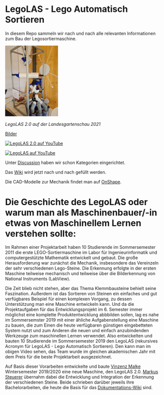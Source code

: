 # LegoLAS - Lego Automatisch Sortieren
In diesem Repo sammeln wir nach und nach alle relevanten Informationen zum Bau der Legosortiermaschine.

<img src="img/IMG-20210813-WA0006.jpg?raw=true" width="34%" alt="Legolas 2.0 auf der Landesgartenschau"></img>

_LegoLAS 2.0 auf der Landesgartenschau 2021_

[Bilder](/img)

[![LegoLAS 2.0 auf YouTube](http://img.youtube.com/vi/nvlKVkN6aeg/0.jpg)](http://www.youtube.com/watch?v=nvlKVkN6aeg "Lego Automatisch Sortieren (LegoLAS 2.0) - Weiterentwicklung der Mechatronischen Legosortiermaschine")

[![LegoLAS auf YouTube](http://img.youtube.com/vi/dJLl3fBxQ1Q/0.jpg)](http://www.youtube.com/watch?v=dJLl3fBxQ1Q "Lego Automatisch Sortieren (LegoLAS) - Mechatronische Legosortiermaschine")

Unter [Discussion](https://github.com/LegoAS/LegoAS/discussions) haben wir schon Kategorien eingerichtet.

Das [Wiki](https://github.com/LegoAS/LegoAS/wiki) wird jetzt nach und nach gefüllt werden.

Die CAD-Modelle zur Mechanik findet man auf [OnShape](https://cad.onshape.com/documents/987d7bcb5ba09db685ee5959/w/9b6ee89cc72c5f3be05c2815/e/2b4e90a536956ffc8c740721).

# Die Geschichte des LegoLAS oder warum man als Maschinenbauer/-in etwas von Maschinellem Lernen verstehen sollte:

Im Rahmen einer Projektarbeit haben 10 Studierende im Sommersemester 2011 die erste LEGO-Sortiermaschine im Labor für Ingenieurinformatik und computergestützte Mathematik entwickelt und gebaut. Die große Herausforderung war zunächst die Mechanik, insbesondere das Vereinzeln der sehr verschiedenen Lego-Steine. Die Erkennung erfolgte in der ersten Maschine teilweise mechanisch und teilweise über die Bilderkennung von National Instruments (LabView).

Die Zeit blieb nicht stehen, aber das Thema Klemmbausteine behielt seine Faszination. Außerdem ist das Sortieren von Steinen ein einfaches und gut verfügbares Beispiel für einen komplexen Vorgang, zu dessen Unterstützung man eine Maschine entwickeln kann. Und da die Projektaufgaben für das Entwicklungsprojekt im 6. Semester immer möglichst eine komplette Produktentwicklung abbbilden sollen, lag es nahe im Sommersemster 2019 mit einer ähliche Aufgabenstellung eine Maschine zu bauen, die zum Einen die heute verfügbaren günstigen eingebetteten System nutzt und zum Anderen die neuen und einfach anzubindenden Werkzeuge zum maschinellen Lernen verwendet. Also entwickelten und bauten 10 Studierende im Sommersemester 2019 den LegoLAS (rekursives Acronym für LegoLAS - Lego Automatisch Sortieren). Den kann man im obigen Video sehen, das Team wurde im gleichen akademischen Jahr mit dem Preis für die beste Projektarbeit ausgezeichnet.

Auf Basis dieser Vorarbeiten entwickelte und baute [Vinzenz Malke](https://github.com/vinzenzm) Wintersemester 2019/2020 eine neue Maschine, den LegoLAS 2.0. [Markus Steuerer](https://github.com/Apoma96) übernahm dabei die Entwicklung und Integration der Erkennung der verschiedenen Steine. Beide schrieben darüber jeweils ihre Bachelorarbeiten, die heute die Basis für das [Dokumentations-Wiki](https://github.com/LegoAS/LegoAS/wiki) sind.

